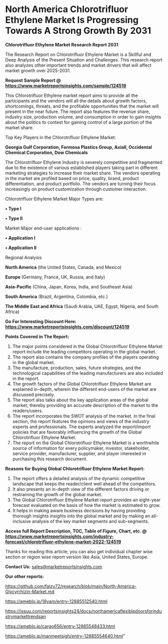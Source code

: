 # North America Chlorotrifluor Ethylene Market Is Progressing Towards A Strong Growth By 2031

<strong>Chlorotrifluor Ethylene Market Research Report 2031</strong>

The Research Report on Chlorotrifluor Ethylene Market is a Skillful and Deep Analysis of the Present Situation and Challenges. This research report also analyzes other important trends and market drivers that will affect market growth over 2025-2031.

<strong>Request Sample Report @ <a href=https://www.marketreportsinsights.com/sample/124519>https://www.marketreportsinsights.com/sample/124519</a></strong>

This Chlorotrifluor Ethylene market report aims to provide all the participants and the vendors will all the details about growth factors, shortcomings, threats, and the profitable opportunities that the market will present in the near future. The report also features the revenue share, industry size, production volume, and consumption in order to gain insights about the politics to contest for gaining control of a large portion of the market share.

Top Key Players in the Chlorotrifluor Ethylene Market:

<strong>Georgia Gulf Corporation, Formosa Plastics Group, Axiall, Occidental Chemical Corporation, Dow Chemicals</strong>

The Chlorotrifluor Ethylene Industry is severely competitive and fragmented due to the existence of various established players taking part in different marketing strategies to increase their market share. The vendors operating in the market are profiled based on price, quality, brand, product differentiation, and product portfolio. The vendors are turning their focus increasingly on product customization through customer interaction.

Chlorotrifluor Ethylene Market Major Types are:

<strong>• Type I

• Type II</strong>

Market Major end-user applications :

<strong>• Application I

• Application II</strong>

Regional Analysis

</u><strong><b>North America</b></strong> (the United States, Canada, and Mexico)

<strong><b>Europe </b></strong>(Germany, France, UK, Russia, and Italy)

<strong><b>Asia-Pacific</b></strong> (China, Japan, Korea, India, and Southeast Asia)

<strong><b>South America</b></strong> (Brazil, Argentina, Colombia, etc.)

<strong><b>The Middle East and Africa</b></strong> (Saudi Arabia, UAE, Egypt, Nigeria, and South Africa)

<strong>Go For Interesting Discount Here: <a href=https://www.marketreportsinsights.com/discount/124519>https://www.marketreportsinsights.com/discount/124519</a></strong>

<strong>Points Covered in The Report:</strong>
<ol>
  <li>The major points considered in the Global Chlorotrifluor Ethylene Market report include the leading competitors operating in the global market.</li>
  <li>The report also contains the company profiles of the players operating in the global market.</li>
  <li>The manufacture, production, sales, future strategies, and the technological capabilities of the leading manufacturers are also included in the report.</li>
  <li>The growth factors of the Global Chlorotrifluor Ethylene Market are explained in-depth, wherein the different end-users of the market are discussed precisely.</li>
  <li>The report also talks about the key application areas of the global market, thereby providing an accurate description of the market to the readers/users.</li>
  <li>The report incorporates the SWOT analysis of the market. In the final section, the report features the opinions and views of the industry experts and professionals. The experts analyzed the export/import policies that are favorably influencing the growth of the Global Chlorotrifluor Ethylene Market.</li>
  <li>The report on the Global Chlorotrifluor Ethylene Market is a worthwhile source of information for every policymaker, investor, stakeholder, service provider, manufacturer, supplier, and player interested in purchasing this research document.</li>
</ol>
<strong>Reasons for Buying Global Chlorotrifluor Ethylene Market Report:</strong>

<ol>
  <li>The report offers a detailed analysis of the dynamic competitive landscape that keeps the reader/client well ahead of the competitors.</li>
  <li>It also presents an in-depth view of the different factors driving or restraining the growth of the global market.</li>
  <li>The Global Chlorotrifluor Ethylene Market report provides an eight-year forecast evaluated on the basis of how the market is estimated to grow.</li>
  <li>It helps in making aware business decisions by having providing thorough insights insights into the global market and by making an all-inclusive analysis of the key market segments and sub-segments.</li>
</ol>
<strong>Access full Report Description, TOC, Table of Figure, Chart, etc. @ <a href=https://www.marketreportsinsights.com/industry-forecast/chlorotrifluor-ethylene-market-2022-124519>https://www.marketreportsinsights.com/industry-forecast/chlorotrifluor-ethylene-market-2022-124519</a></strong>


Thanks for reading this article; you can also get individual chapter wise section or region wise report version like Asia, United States, Europe.

<strong>Contact Us:</strong>
sales@marketreportsinsights.com

<strong>Our other reports:</strong>

<a href=https://github.com/faizy72/research/blob/main/North-America-Glycyrrhizin-Market.md>https://github.com/faizy72/research/blob/main/North-America-Glycyrrhizin-Market.md</a>

<a href=https://ameblo.jp/18yam/entry-12885512540.html>https://ameblo.jp/18yam/entry-12885512540.html</a>

<a href=https://issuu.com/reportsinsights24/docs/northamericaflexibledoorsforindustrymarkettrendsan>https://issuu.com/reportsinsights24/docs/northamericaflexibledoorsforindustrymarkettrendsan</a>

<a href=https://ameblo.jp/cargo656/entry-12885548433.html>https://ameblo.jp/cargo656/entry-12885548433.html</a>

<a href=https://ameblo.jp/manmeetsigh/entry-12885554640.html>https://ameblo.jp/manmeetsigh/entry-12885554640.html</a>"
